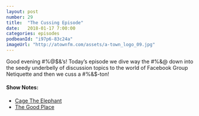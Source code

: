 ```yaml
---
layout: post
number: 29
title:  "The Cussing Episode"
date:   2018-01-17 7:00:00
categories: episodes
podbeanId: "i97p6-83c24a"
imageUrl: "http://atownfm.com/assets/a-town_logo_09.jpg"
---
```


Good evening #%@$&’s! Today’s episode we dive way the #%&@ down into the seedy underbelly of discussion topics to the world of Facebook Group Netiquette and then we cuss a #%&$-ton!

#### Show Notes:
- [Cage The Elephant](https://www.cagetheelephant.com/)
- [The Good Place](https://en.wikipedia.org/wiki/The_Good_Place)